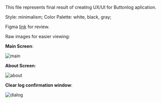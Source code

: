This file represents final result of creating UX/UI for Buttonlog aplication. 

Style: minimalism;
Color Palette: white, black, gray;

Figma [link](https://www.figma.com/file/CCTH8dHGP8VzqF1XrrqAWu/ButtonLog-UI?node-id=4%3A267) for review.

Raw images for easier viewing:

**Main Screen**:

![main](https://user-images.githubusercontent.com/82474250/196437967-7d4e1d49-fe57-4e92-9651-b0ee026dbc79.png)


**About Screen**:

![about](https://user-images.githubusercontent.com/82474250/195093797-acf22e59-7c50-4eb8-948b-b9a4c5004ab1.png)

**Clear log confirmation window**:

![dialog](https://user-images.githubusercontent.com/82474250/195093894-57dc790f-b26d-46aa-a190-48c75b50bdc3.png)

